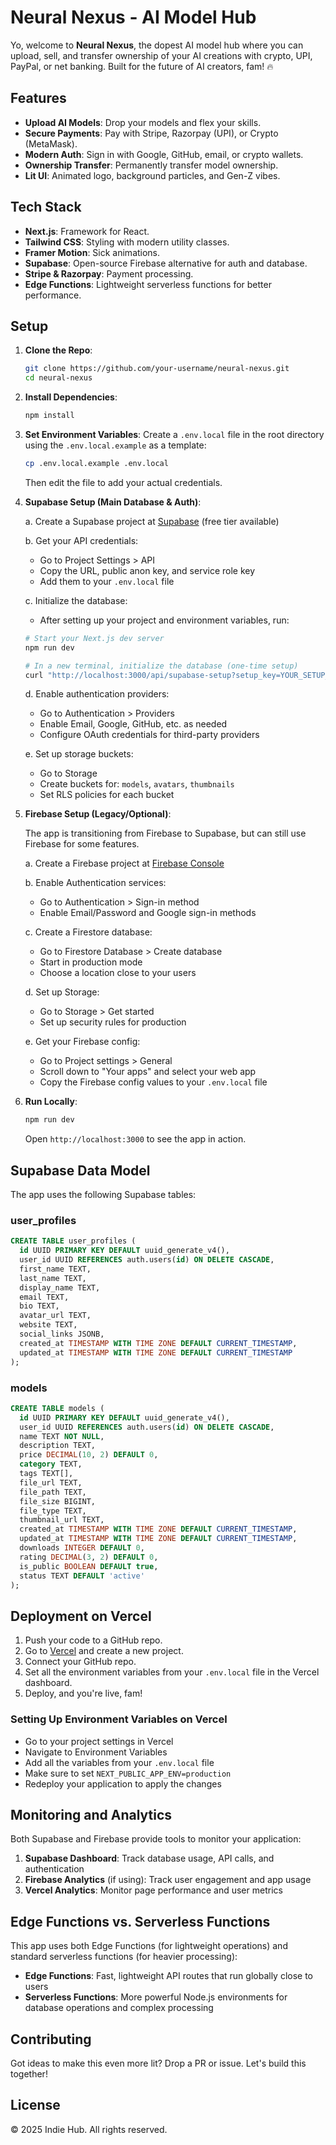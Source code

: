# Neural Nexus - AI Model Hub

Yo, welcome to **Neural Nexus**, the dopest AI model hub where you can upload, sell, and transfer ownership of your AI creations with crypto, UPI, PayPal, or net banking. Built for the future of AI creators, fam! 🔥

## Features

- **Upload AI Models**: Drop your models and flex your skills.
- **Secure Payments**: Pay with Stripe, Razorpay (UPI), or Crypto (MetaMask).
- **Modern Auth**: Sign in with Google, GitHub, email, or crypto wallets.
- **Ownership Transfer**: Permanently transfer model ownership.
- **Lit UI**: Animated logo, background particles, and Gen-Z vibes.

## Tech Stack

- **Next.js**: Framework for React.
- **Tailwind CSS**: Styling with modern utility classes.
- **Framer Motion**: Sick animations.
- **Supabase**: Open-source Firebase alternative for auth and database.
- **Stripe & Razorpay**: Payment processing.
- **Edge Functions**: Lightweight serverless functions for better performance.

## Setup

1. **Clone the Repo**:
   ```bash
   git clone https://github.com/your-username/neural-nexus.git
   cd neural-nexus
   ```

2. **Install Dependencies**:
   ```bash
   npm install
   ```

3. **Set Environment Variables**:
   Create a `.env.local` file in the root directory using the `.env.local.example` as a template:
   ```bash
   cp .env.local.example .env.local
   ```
   Then edit the file to add your actual credentials.

4. **Supabase Setup (Main Database & Auth)**:
   
   a. Create a Supabase project at [Supabase](https://supabase.com/) (free tier available)
   
   b. Get your API credentials:
      - Go to Project Settings > API
      - Copy the URL, public anon key, and service role key
      - Add them to your `.env.local` file
   
   c. Initialize the database:
      - After setting up your project and environment variables, run:
      ```bash
      # Start your Next.js dev server
      npm run dev
      
      # In a new terminal, initialize the database (one-time setup)
      curl "http://localhost:3000/api/supabase-setup?setup_key=YOUR_SETUP_KEY_FROM_ENV"
      ```
      
   d. Enable authentication providers:
      - Go to Authentication > Providers
      - Enable Email, Google, GitHub, etc. as needed
      - Configure OAuth credentials for third-party providers
   
   e. Set up storage buckets:
      - Go to Storage
      - Create buckets for: `models`, `avatars`, `thumbnails`
      - Set RLS policies for each bucket

5. **Firebase Setup (Legacy/Optional)**:
   
   The app is transitioning from Firebase to Supabase, but can still use Firebase for some features.
   
   a. Create a Firebase project at [Firebase Console](https://console.firebase.google.com/)
   
   b. Enable Authentication services:
      - Go to Authentication > Sign-in method
      - Enable Email/Password and Google sign-in methods
   
   c. Create a Firestore database:
      - Go to Firestore Database > Create database
      - Start in production mode
      - Choose a location close to your users
   
   d. Set up Storage:
      - Go to Storage > Get started
      - Set up security rules for production
   
   e. Get your Firebase config:
      - Go to Project settings > General
      - Scroll down to "Your apps" and select your web app
      - Copy the Firebase config values to your `.env.local` file

6. **Run Locally**:
   ```bash
   npm run dev
   ```
   Open `http://localhost:3000` to see the app in action.

## Supabase Data Model

The app uses the following Supabase tables:

### user_profiles
```sql
CREATE TABLE user_profiles (
  id UUID PRIMARY KEY DEFAULT uuid_generate_v4(),
  user_id UUID REFERENCES auth.users(id) ON DELETE CASCADE,
  first_name TEXT,
  last_name TEXT,
  display_name TEXT,
  email TEXT,
  bio TEXT,
  avatar_url TEXT,
  website TEXT,
  social_links JSONB,
  created_at TIMESTAMP WITH TIME ZONE DEFAULT CURRENT_TIMESTAMP,
  updated_at TIMESTAMP WITH TIME ZONE DEFAULT CURRENT_TIMESTAMP
);
```

### models
```sql
CREATE TABLE models (
  id UUID PRIMARY KEY DEFAULT uuid_generate_v4(),
  user_id UUID REFERENCES auth.users(id) ON DELETE CASCADE,
  name TEXT NOT NULL,
  description TEXT,
  price DECIMAL(10, 2) DEFAULT 0,
  category TEXT,
  tags TEXT[],
  file_url TEXT,
  file_path TEXT,
  file_size BIGINT,
  file_type TEXT,
  thumbnail_url TEXT,
  created_at TIMESTAMP WITH TIME ZONE DEFAULT CURRENT_TIMESTAMP,
  updated_at TIMESTAMP WITH TIME ZONE DEFAULT CURRENT_TIMESTAMP,
  downloads INTEGER DEFAULT 0,
  rating DECIMAL(3, 2) DEFAULT 0,
  is_public BOOLEAN DEFAULT true,
  status TEXT DEFAULT 'active'
);
```

## Deployment on Vercel

1. Push your code to a GitHub repo.
2. Go to [Vercel](https://vercel.com) and create a new project.
3. Connect your GitHub repo.
4. Set all the environment variables from your `.env.local` file in the Vercel dashboard.
5. Deploy, and you're live, fam!

### Setting Up Environment Variables on Vercel
- Go to your project settings in Vercel
- Navigate to Environment Variables
- Add all the variables from your `.env.local` file
- Make sure to set `NEXT_PUBLIC_APP_ENV=production`
- Redeploy your application to apply the changes

## Monitoring and Analytics

Both Supabase and Firebase provide tools to monitor your application:

1. **Supabase Dashboard**: Track database usage, API calls, and authentication
2. **Firebase Analytics** (if using): Track user engagement and app usage
3. **Vercel Analytics**: Monitor page performance and user metrics

## Edge Functions vs. Serverless Functions

This app uses both Edge Functions (for lightweight operations) and standard serverless functions (for heavier processing):

- **Edge Functions**: Fast, lightweight API routes that run globally close to users
- **Serverless Functions**: More powerful Node.js environments for database operations and complex processing

## Contributing

Got ideas to make this even more lit? Drop a PR or issue. Let's build this together!

## License

© 2025 Indie Hub. All rights reserved.
